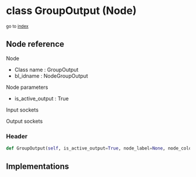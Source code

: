 # class GroupOutput (Node)

<sub>go to [index](/docs/index.md)</sub>

## Node reference

Node
 - Class name : GroupOutput
 - bl_idname : NodeGroupOutput

Node parameters
 - is_active_output : True

Input sockets

Output sockets

### Header

``` python
def GroupOutput(self, is_active_output=True, node_label=None, node_color=None):
```

## Implementations



